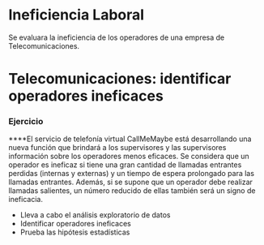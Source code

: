 # Ineficiencia Laboral
Se evaluara la ineficiencia de los operadores de una empresa de Telecomunicaciones.

# Telecomunicaciones: identificar operadores ineficaces

### Ejercicio

****El servicio de telefonía virtual CallMeMaybe está desarrollando una nueva función que brindará a los supervisores y las supervisores información sobre los operadores menos eficaces. Se considera que un operador es ineficaz si tiene una gran cantidad de llamadas entrantes perdidas (internas y externas) y un tiempo de espera prolongado para las llamadas entrantes. Además, si se supone que un operador debe realizar llamadas salientes, un número reducido de ellas también será un signo de ineficacia.

- Lleva a cabo el análisis exploratorio de datos
- Identificar operadores ineficaces
- Prueba las hipótesis estadísticas
